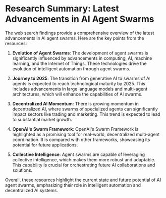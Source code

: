 # Research Summary: Latest Advancements in AI Agent Swarms

The web search findings provide a comprehensive overview of the latest advancements in AI agent swarms. Here are the key points from the resources:

1.  **Evolution of Agent Swarms**: The development of agent swarms is significantly influenced by advancements in computing, AI, machine learning, and the Internet of Things. These technologies drive the evolution of intelligent automation through agent swarms.

2.  **Journey to 2025**: The transition from generative AI to swarms of AI agents is expected to reach technological maturity by 2025. This includes advancements in large language models and multi-agent architectures, which will enhance the capabilities of AI swarms.

3.  **Decentralized AI Momentum**: There is growing momentum in decentralized AI, where swarms of specialized agents can significantly impact sectors like trading and marketing. This trend is expected to lead to substantial market growth.

4.  **OpenAI's Swarm Framework**: OpenAI's Swarm Framework is highlighted as a promising tool for real-world, decentralized multi-agent coordination. It is compared with other frameworks, showcasing its potential for future applications.

5.  **Collective Intelligence**: Agent swarms are capable of leveraging collective intelligence, which makes them more robust and adaptable. This capability is crucial for orchestrating future AI collaborations and solutions.

Overall, these resources highlight the current state and future potential of AI agent swarms, emphasizing their role in intelligent automation and decentralized AI systems.